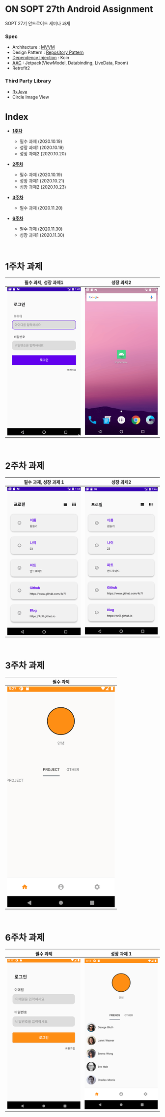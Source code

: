 # ON SOPT 27th Android Assignment

 SOPT 27기 안드로이드 세미나 과제



### Spec

- Architecture : [MVVM](https://github.com/4z7l/Today-I-Learned/blob/master/Architecture_Pattern/MVVM.md)
- Design Pattern : [Repository Pattern](https://github.com/4z7l/Today-I-Learned/blob/master/Design_Pattern/Repository_Pattern.md)
- [Dependency Injection](https://github.com/4z7l/Today-I-Learned/blob/master/Android/di.md) : Koin
- [AAC](https://4z7l.github.io/2020/09/21/android-aac.html) : Jetpack(ViewModel, Databinding, LiveData, Room)
- Retrofit2



### Third Party Library

- [RxJava](https://github.com/4z7l/Today-I-Learned/blob/master/Android/Rx.md)
- Circle Image View



# Index

- [**1주차**](/1주차.md)
	+ 필수 과제 (2020.10.19)
	+ 성장 과제1 (2020.10.19)
	+ 성장 과제2 (2020.10.20)
- [**2주차**](/2주차.md)
	+ 필수 과제 (2020.10.19)
	+ 성장 과제1 (2020.10.21)
	+ 성장 과제2 (2020.10.23)
- [**3주차**](/3주차.md)
	+ 필수 과제 (2020.11.20)

- [**6주차**](/6주차.md)
  - 필수 과제 (2020.11.30)
  - 성장 과제1 (2020.11.30)



<br>

# 1주차 과제



|   필수 과제, 성장 과제1   |        성장 과제2         |
| :-----------------------: | :-----------------------: |
| ![image](images/1w_1.gif) | ![image](images/1w_2.gif) |



<br>


# 2주차 과제



|  필수 과제, 성장 과제 1   |        성장 과제2         |
| :-----------------------: | :-----------------------: |
| ![image](images/2w_1.gif) | ![image](images/2w_2.gif) |



<br>

# 3주차 과제



|        필수 과제         |
| :----------------------: |
| ![image](/images/3w.gif) |

<br>



# 6주차 과제



|        필수 과제         |                 성장 과제 1                 |
| :----------------------: | :-----------------------------------------: |
| ![img](/images/6w_1.gif) | <img src="/images/6w_2.png" width="350px"/> |



